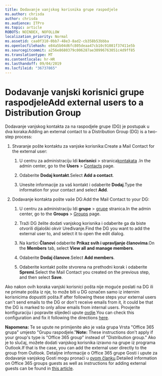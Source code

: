 ```yaml
---
title: Dodavanje vanjskog korisnika grupe raspodjele
ms.author: chrisda
author: chrisda
ms.audience: ITPro
ms.topic: article
ROBOTS: NOINDEX, NOFOLLOW
localization_priority: Normal
ms.assetid: caa0f310-0bb7-48e3-8ad2-cb358b53bbba
ms.openlocfilehash: e84a5b04d6fc805deaa47cb10c91081f37411e5b
ms.sourcegitcommit: a256e8680379c006287ae30996763051c4d9ff85
ms.translationtype: MT
ms.contentlocale: hr-HR
ms.lasthandoff: 09/04/2019
ms.locfileid: "36737865"
---
```

# <a name="add-external-users-to-a-distribution-group"></a><span data-ttu-id="96c7d-102">Dodavanje vanjski korisnici grupe raspodjele</span><span class="sxs-lookup"><span data-stu-id="96c7d-102">Add external users to a Distribution Group</span></span>

<span data-ttu-id="96c7d-103">Dodavanje vanjskog kontakta za na raspodjele grupe (DG) je postupak u dva koraka:</span><span class="sxs-lookup"><span data-stu-id="96c7d-103">Adding an external contact to a Distribution Group (DG) is a two-step process:</span></span>
  
1. <span data-ttu-id="96c7d-104">Stvaranje pošte kontaktu za vanjske korisnika:</span><span class="sxs-lookup"><span data-stu-id="96c7d-104">Create a Mail Contact for the external user:</span></span>
    
    1. <span data-ttu-id="96c7d-105">U centru za administraciju Idi **korisnici** > stranica[kontakata](https://admin.microsoft.com/adminportal/home#/Contact) .</span><span class="sxs-lookup"><span data-stu-id="96c7d-105">In the admin center, go to the **Users** > [Contacts](https://admin.microsoft.com/adminportal/home#/Contact) page.</span></span> 
    
    2. <span data-ttu-id="96c7d-106">Odaberite **Dodaj kontakt**.</span><span class="sxs-lookup"><span data-stu-id="96c7d-106">Select **Add a contact**.</span></span>
    
    3. <span data-ttu-id="96c7d-107">Unesite informacije za vaš kontakt i odaberite **Dodaj**.</span><span class="sxs-lookup"><span data-stu-id="96c7d-107">Type the information for your contact and select **Add**.</span></span>
    
2. <span data-ttu-id="96c7d-108">Dodavanje kontakta pošte vaše DG:</span><span class="sxs-lookup"><span data-stu-id="96c7d-108">Add the Mail Contact to your DG:</span></span>
    
    1. <span data-ttu-id="96c7d-109">U centru za administraciju Idi **grupe** > [grupe](https://admin.microsoft.com/adminportal/home#/groups) stranica.</span><span class="sxs-lookup"><span data-stu-id="96c7d-109">In the admin center, go to the **Groups** > [Groups](https://admin.microsoft.com/adminportal/home#/groups) page.</span></span> 
    
    2. <span data-ttu-id="96c7d-110">Traži DG želite dodati vanjskog korisnika i odaberite ga da biste otvorili dijaloški okvir Uređivanje.</span><span class="sxs-lookup"><span data-stu-id="96c7d-110">Find the DG you want to add the external user to, and select it to open the edit dialog.</span></span>
    
    3. <span data-ttu-id="96c7d-111">Na kartici **Članovi** odaberite **Prikaz svih i upravljanje članovima**.</span><span class="sxs-lookup"><span data-stu-id="96c7d-111">On the **Members** tab, select **View all and manage members**.</span></span> 
    
    4. <span data-ttu-id="96c7d-112">Odaberite **Dodaj članove**.</span><span class="sxs-lookup"><span data-stu-id="96c7d-112">Select **Add members**.</span></span>
    
    5. <span data-ttu-id="96c7d-113">Odaberite kontakt pošte stvorena na prethodni korak i odaberite **Spremi**.</span><span class="sxs-lookup"><span data-stu-id="96c7d-113">Select the Mail Contact you created on the previous step, and then select **Save**.</span></span>
    
<span data-ttu-id="96c7d-114">Ako nakon ovih koraka vanjski korisnici pošta nije moguće poslati na DG ili ne primate pošta iz nje, to može biti u DG označen samo iz internim korisnicima dopustiti pošta.</span><span class="sxs-lookup"><span data-stu-id="96c7d-114">If after following these steps your external users can't send emails to the DG or don't receive emails from it, it could be that the DG is marked to only allow emails from internal users.</span></span> <span data-ttu-id="96c7d-115">Provjerite konfiguraciju i popravite slijedeći upute [ovdje](https://docs.microsoft.com/exchange/mail-flow-best-practices/non-delivery-reports-in-exchange-online/fix-error-code-5-7-133-in-exchange-online).</span><span class="sxs-lookup"><span data-stu-id="96c7d-115">You can check this configuration and fix it following the directions [here](https://docs.microsoft.com/exchange/mail-flow-best-practices/non-delivery-reports-in-exchange-online/fix-error-code-5-7-133-in-exchange-online).</span></span>
  
 <span data-ttu-id="96c7d-116">**Napomena:** Te se upute ne primijenite ako je vaša grupa Vrsta "Office 365 grupa" umjesto "Grupu raspodjele."</span><span class="sxs-lookup"><span data-stu-id="96c7d-116">**Note:** These instructions don't apply if your group's type is "Office 365 group" instead of "Distribution group."</span></span> <span data-ttu-id="96c7d-117">Ako je to slučaj, možete dodati vanjskog korisnika izravno na grupe iz programa Outlook.</span><span class="sxs-lookup"><span data-stu-id="96c7d-117">If that is the case, you can add the external user directly to the group from Outlook.</span></span> <span data-ttu-id="96c7d-118">Detaljne informacije o Office 365 grupe Gosti i upute za dodavanje vanjskog Gosti mogu pronaći u [ovom članku](https://support.office.com/article/Guest-access-in-Office-365-Groups-bfc7a840-868f-4fd6-a390-f347bf51aff6.aspx).</span><span class="sxs-lookup"><span data-stu-id="96c7d-118">Detailed information on Office 365 groups guests as well as instructions for adding external guests can be found in [this article](https://support.office.com/article/Guest-access-in-Office-365-Groups-bfc7a840-868f-4fd6-a390-f347bf51aff6.aspx).</span></span>
  